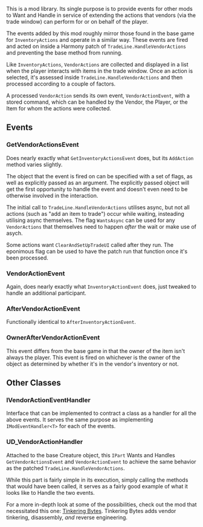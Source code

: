 This is a mod library. Its single purpose is to provide events for other mods to Want and Handle in service of extending the actions that vendors (via the trade window) can perform for or on behalf of the player.

The events added by this mod roughly mirror those found in the base game for `InventoryActions` and operate in a similar way. These events are fired and acted on inside a Harmony patch of `TradeLine.HandleVendorActions` and preventing the base method from running.

Like `InventoryActions`, `VendorActions` are collected and displayed in a list when the player interacts with items in the trade window. Once an action is selected, it's assessed inside `TradeLine.HandleVendorActions` and then processed according to a couple of factors.

A processed `VendorAction` sends its own event, `VendorActionEvent`, with a stored command, which can be handled by the Vendor, the Player, or the Item for whom the actions were collected.

## Events

### GetVendorActionsEvent
Does nearly exactly what `GetInventoryActionsEvent` does, but its `AddAction` method varies slightly.

The object that the event is fired on can be specified with a set of flags, as well as explicitly passed as an argument. The explicitly passed object will get the first opportunity to handle the event and doesn't even need to be otherwise involved in the interaction.

The initial call to `TradeLine.HandleVendorActions` utilises async, but not all actions (such as "add an item to trade") occur while waiting, insteading utilising async themselves. The flag `WantsAsync` can be used for any `VendorActions` that themselves need to happen _after_ the wait or make use of asych.

Some actions want `ClearAndSetUpTradeUI` called after they run. The eponimous flag can be used to have the patch run that function once it's been processed. 

### VendorActionEvent
Again, does nearly exactly what `InventoryActionEvent` does, just tweaked to handle an additional participant.

### AfterVendorActionEvent
Functionally identical to `AfterInventoryActionEvent`.

### OwnerAfterVendorActionEvent
This event differs from the base game in that the owner of the item isn't always the player. This event is fired on whichever is the owner of the object as determined by whether it's in the vendor's inventory or not.

## Other Classes

### IVendorActionEventHandler
Interface that can be implemented to contract a class as a handler for all the above events. It serves the same purpose as implementing `IModEventHandler<T>` for each of the events.

### UD_VendorActionHandler
Attached to the base Creature object, this `IPart` Wants and Handles `GetVendorActionsEvent` and `VendorActionEvent` to achieve the same behavior as the patched `TradeLine.HandleVendorActions`.

While this part is fairly simple in its execution, simply calling the methods that would have been called, it serves as a fairly good example of what it looks like to Handle the two events.

For a more in-depth look at some of the possibilities, check out the mod that necessitated this one: [Tinkering Bytes](https://github.com/UnderDoug/UD_Tinkering_Bytes). Tinkering Bytes adds vendor tinkering, disassembly, _and_ reverse engineering.
